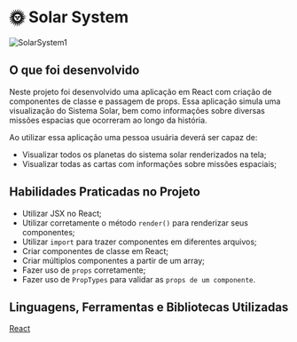 # :sun_with_face: Solar System

![SolarSystem1](https://user-images.githubusercontent.com/95245210/215369458-087ff345-8d2b-41f3-bff5-eba53a87a5d5.png)

## O que foi desenvolvido
Neste projeto foi desenvolvido uma aplicação em React com criação de componentes de classe e passagem de props. Essa aplicação simula uma visualização do Sistema Solar, bem como informações sobre diversas missões espacias que ocorreram ao longo da história.

Ao utilizar essa aplicação uma pessoa usuária deverá ser capaz de:
* Visualizar todos os planetas do sistema solar renderizados na tela;
* Visualizar todas as cartas com informações sobre missões espaciais;

## Habilidades Praticadas no Projeto
  - Utilizar JSX no React;
  - Utilizar corretamente o método `render()` para renderizar seus componentes;
  - Utilizar `import` para trazer componentes em diferentes arquivos;
  - Criar componentes de classe em React;
  - Criar múltiplos componentes a partir de um array;
  - Fazer uso de `props` corretamente;
  - Fazer uso de `PropTypes` para validar as `props de um componente`.

## Linguagens, Ferramentas e Bibliotecas Utilizadas
[React](https://pt-br.reactjs.org/)<br>
